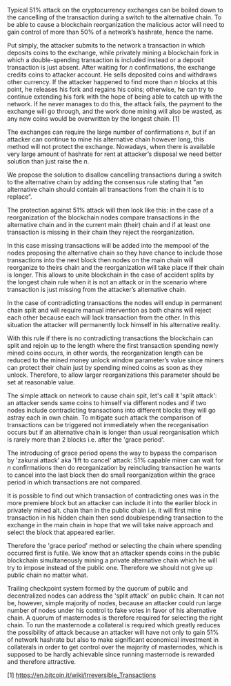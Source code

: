 Typical 51% attack on the cryptocurrency exchanges can be boiled down to the cancelling of the transaction during a switch to the alternative chain. To be able to cause a blockchain reorganization the malicious actor will need to gain control of more than 50% of a network’s hashrate, hence the name.

Put simply, the attacker submits to the network a transaction in which deposits coins to the exchange, while privately mining a blockchain fork in which a double-spending transaction is included instead or a deposit transaction is just absent. After waiting for *n* confirmations, the exchange credits coins to attacker account. He sells deposited coins and withdraws other currency. If the attacker happened to find more than *n* blocks at this point, he releases his fork and regains his coins; otherwise, he can try to continue extending his fork with the hope of being able to catch up with the network. If he never manages to do this, the attack fails, the payment to the exchange will go through, and the work done mining will also be wasted, as any new coins would be overwritten by the longest chain. [1]

The exchanges can require the large number of confirmations *n*, but if an attacker can continue to mine his alternative chain however long, this method will not protect the exchange. Nowadays, when there is available very large amount of hashrate for rent at attacker’s disposal we need better solution than just raise the *n*.

We propose the solution to disallow cancelling transactions during a switch to the alternative chain by adding the consensus rule stating that “an alternative chain should contain all transactions from the chain it is to replace”.

The protection against 51% attack will then look like this: in the case of a reorganization of the blockchain nodes compare transactions in the alternative chain and in the current main (their) chain and if at least one transaction is missing in their chain they reject the reorganization.

In this case missing transactions will be added into the mempool of the nodes proposing the alternative chain so they have chance to include those transactions into the next block then nodes on the main chain will reorganize to theirs chain and the reorganization will take place if their chain is longer. This allows to unite blockchain in the case of accident splits by the longest chain rule when it is not an attack or in the scenario where transaction is just missing from the attacker’s alternative chain.

In the case of contradicting transactions the nodes will endup in permanent chain split and will require manual intervention as both chains will reject each other because each will lack transaction from the other. In this situation the attacker will permanently lock himself in his alternative reality.

With this rule if there is no contradicting transactions the blockchain can split and rejoin up to the length where the first transaction spending newly mined coins occurs, in other words, the reorganization length can be reduced to the mined money unlock window parameter’s value since miners can protect their chain just by spending mined coins as soon as they unlock. Therefore, to allow larger reorganizations this parameter should be set at reasonable value.

The simple attack on network to cause chain spit, let's call it 'split attack': an attacker sends same coins to himself via different nodes and if two nodes include contradicting transactions into different blocks they will go astray each in own chain. To mitigate such attack the comparison of transactions can be triggered not immediately when the reorganisation occurs but if an alternative chain is longer than usual reorganisation which is rarely more than 2 blocks i.e. after the 'grace period'.

The introducing of grace period opens the way to bypass the comparison by 'zakurai attack' aka 'lift to cancel' attack: 51% capable miner can wait for *n* confirmations then do reorganization by reincluding transaction he wants to cancel into the last block then do small reorganization within the grace period in which transactions are not compared.

It is possible to find out which transaction of contradicting ones was in the more premiere block but an attacker can include it into the earlier block in privately mined alt. chain than in the public chain i.e. it will first mine transaction in his hidden chain then send doublespending transaction to the exchange in the main chain in hope that we will take naive approach and select the block that appeared earlier.

Therefore the 'grace period' method or selecting the chain where spending occurred first is futile. We know that an attacker spends coins in the public blockchain simultaneously mining a private alternative chain which he will try to impose instead of the public one. Therefore we should not give up public chain no matter what.

Trailing checkpoint system formed by the quorum of public and decentralized nodes can address the 'split attack' on public chain. It can not be, however, simple majority of nodes, because an attacker could run large number of nodes under his control to fake votes in favor of his alternative chain. A quorum of masternodes is therefore required for selecting the right chain. To run the masternode a collateral is required which greatly reduces the possibility of attack because an attacker will have not only to gain 51% of network hashrate but also to make significant economical investment in collaterals in order to get control over the majority of masternodes, which is supposed to be hardly achievable since running masternode is rewarded and therefore attractive.




[1] https://en.bitcoin.it/wiki/Irreversible_Transactions
